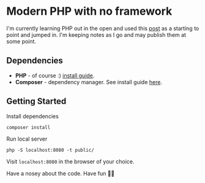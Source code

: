 # Modern PHP with no framework

I'm currently learning PHP out in the open and used this [post](https://kevinsmith.io/modern-php-without-a-framework) as a starting to point and jumped in. I'm keeping notes as I go and may publish them at some point.

## Dependencies

- **PHP** - of course :) [install guide](https://www.php.net/manual/en/install.php).
- **Composer** - dependency manager. See install guide [here](https://getcomposer.org/doc/00-intro.md#installation-linux-unix-macos).

## Getting Started

Install dependencies

```
composer install
```

Run local server

```
php -S localhost:8080 -t public/
```

Visit `localhost:8080` in the browser of your choice.

Have a nosey about the code. Have fun 👍🏾
